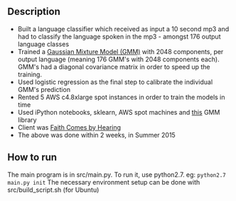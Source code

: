 ## Description
* Built a language classifier which received as input a 10 second mp3 and had to classify
				 the language spoken in the mp3 - amongst 176 output language classes
* Trained a <a href="http://scikit-learn.org/stable/modules/mixture.html" target="_blank">Gaussian Mixture Model (GMM)</a>
					with 2048 components, per output language (meaning 176 GMM's with 2048 components each). GMM's had a diagonal covariance
					matrix in order to speed up the training.
* Used logistic regression as the final step to calibrate the individual GMM's prediction
* Rented 5 AWS c4.8xlarge spot instances in order to train the models in time
* Used iPython notebooks, sklearn, AWS spot machines and  <a href="https://github.com/juandavm/em4gmm">this</a> GMM library
* Client was <a href="https://www.faithcomesbyhearing.com/">Faith Comes by Hearing</a>
* The above was done within 2 weeks, in Summer 2015

## How to run

The main program is in src/main.py. To run it, use python2.7.
eg: ```python2.7 main.py init```
The necessary environment setup can be done with src/build_script.sh (for Ubuntu)
